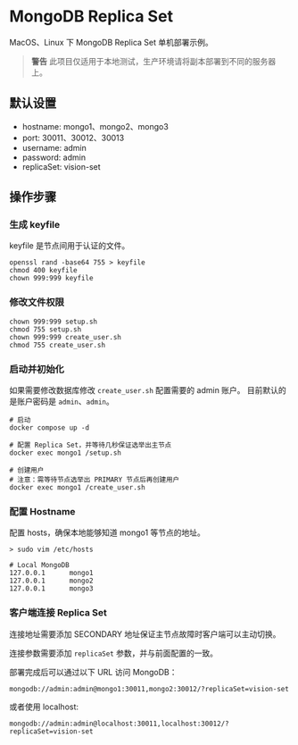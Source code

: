 # MongoDB Replica Set

MacOS、Linux 下 MongoDB Replica Set 单机部署示例。

> **警告**
> 此项目仅适用于本地测试，生产环境请将副本部署到不同的服务器上。

## 默认设置

- hostname: mongo1、mongo2、mongo3
- port: 30011、30012、30013
- username: admin
- password: admin
- replicaSet: vision-set

## 操作步骤

### 生成 keyfile

keyfile 是节点间用于认证的文件。

```shell
openssl rand -base64 755 > keyfile
chmod 400 keyfile
chown 999:999 keyfile
```

### 修改文件权限

```shell
chown 999:999 setup.sh
chmod 755 setup.sh
chown 999:999 create_user.sh
chmod 755 create_user.sh
```

### 启动并初始化

如果需要修改数据库修改 `create_user.sh` 配置需要的 admin 账户。
目前默认的是账户密码是 `admin`、`admin`。

```shell
# 启动
docker compose up -d
```

```shell
# 配置 Replica Set，并等待几秒保证选举出主节点
docker exec mongo1 /setup.sh
```

```shell
# 创建用户
# 注意：需等待节点选举出 PRIMARY 节点后再创建用户
docker exec mongo1 /create_user.sh
```

### 配置 Hostname

配置 hosts，确保本地能够知道 mongo1 等节点的地址。

```shell
> sudo vim /etc/hosts

# Local MongoDB
127.0.0.1      mongo1
127.0.0.1      mongo2
127.0.0.1      mongo3
```

### 客户端连接 Replica Set

连接地址需要添加 SECONDARY 地址保证主节点故障时客户端可以主动切换。

连接参数需要添加 `replicaSet` 参数，并与前面配置的一致。

部署完成后可以通过以下 URL 访问 MongoDB：

```shell
mongodb://admin:admin@mongo1:30011,mongo2:30012/?replicaSet=vision-set
```

或者使用 localhost:

```shell
mongodb://admin:admin@localhost:30011,localhost:30012/?replicaSet=vision-set
```
